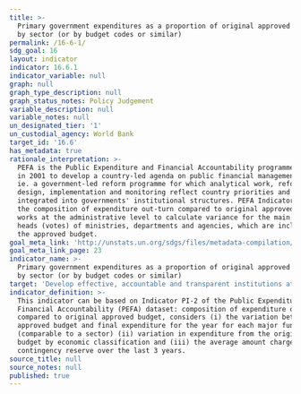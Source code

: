 ```yaml
---
title: >-
  Primary government expenditures as a proportion of original approved budget,
  by sector (or by budget codes or similar)
permalink: /16-6-1/
sdg_goal: 16
layout: indicator
indicator: 16.6.1
indicator_variable: null
graph: null
graph_type_description: null
graph_status_notes: Policy Judgement
variable_description: null
variable_notes: null
un_designated_tier: '1'
un_custodial_agency: World Bank
target_id: '16.6'
has_metadata: true
rationale_interpretation: >-
  PEFA is the Public Expenditure and Financial Accountability programme started
  in 2001 to develop a country-led agenda on public financial management reform,
  ie. a government-led reform programme for which analytical work, reform
  design, implementation and monitoring reflect country priorities and are
  integrated into governments' institutional structures. PEFA Indicator PI-2 on
  the composition of expenditure out-turn compared to original approved budget
  works at the administrative level to calculate variance for the main budgetary
  heads (votes) of ministries, departments and agencies, which are included in
  the approved budget.
goal_meta_link: 'http://unstats.un.org/sdgs/files/metadata-compilation/Metadata-Goal-16.pdf'
goal_meta_link_page: 23
indicator_name: >-
  Primary government expenditures as a proportion of original approved budget,
  by sector (or by budget codes or similar)
target: 'Develop effective, accountable and transparent institutions at all levels.'
indicator_definition: >-
  This indicator can be based on Indicator PI-2 of the Public Expenditure and
  Financial Accountability (PEFA) dataset: composition of expenditure outturn
  compared to original approved budget, considers (i) the variation between
  approved budget and final expenditure for the year for each major function
  (comparable to a sector) (ii) variation in expenditure from the original
  budget by economic classification and (iii) the average amount charged to the
  contingency reserve over the last 3 years.
source_title: null
source_notes: null
published: true
---
```

